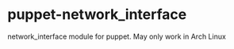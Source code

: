 puppet-network_interface
========================

network_interface module for puppet. May only work in Arch Linux
